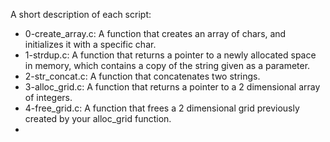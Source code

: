 A short description of each script:
+ 0-create_array.c: A function that creates an array of chars, and initializes it with a specific char.
+ 1-strdup.c: A function that returns a pointer to a newly allocated space in memory, which contains a copy of the string given as a parameter.
+ 2-str_concat.c: A function that concatenates two strings.
+ 3-alloc_grid.c: A function that returns a pointer to a 2 dimensional array of integers.
+ 4-free_grid.c: A function that frees a 2 dimensional grid previously created by your alloc_grid function.
+
